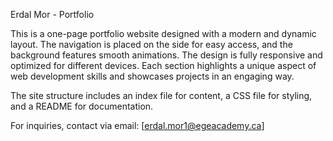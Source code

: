 Erdal Mor - Portfolio  

This is a one-page portfolio website designed with a modern and dynamic layout. The navigation is placed on the side for easy access, and the background features smooth animations. The design is fully responsive and optimized for different devices. Each section highlights a unique aspect of web development skills and showcases projects in an engaging way.  

The site structure includes an index file for content, a CSS file for styling, and a README for documentation.  

For inquiries, contact via email: [erdal.mor1@egeacademy.ca]
